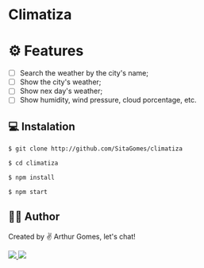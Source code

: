 # Climatiza

# :gear: Features
- [ ] Search the weather by the city's name;
- [ ] Show the city's weather;
- [ ] Show nex day's weather;
- [ ] Show humidity, wind pressure, cloud porcentage, etc. 

## :computer: Instalation
```bash
$ git clone http://github.com/SitaGomes/climatiza

$ cd climatiza

$ npm install

$ npm start

```

## :raising_hand_man: Author

Created by ✌ Arthur Gomes, let's chat!

<a href="https://www.linkedin.com/in/arthur-sita-gomes-3683221b3/">
    <img src="https://pt.pngtree.com/so/ícones-linkedin"/>
</a>

<a href="https://twitter.com/ArthurSitaGomes">
    <img src="https://pt.pngtree.com/so/ícones-twitter"/>
</a>
